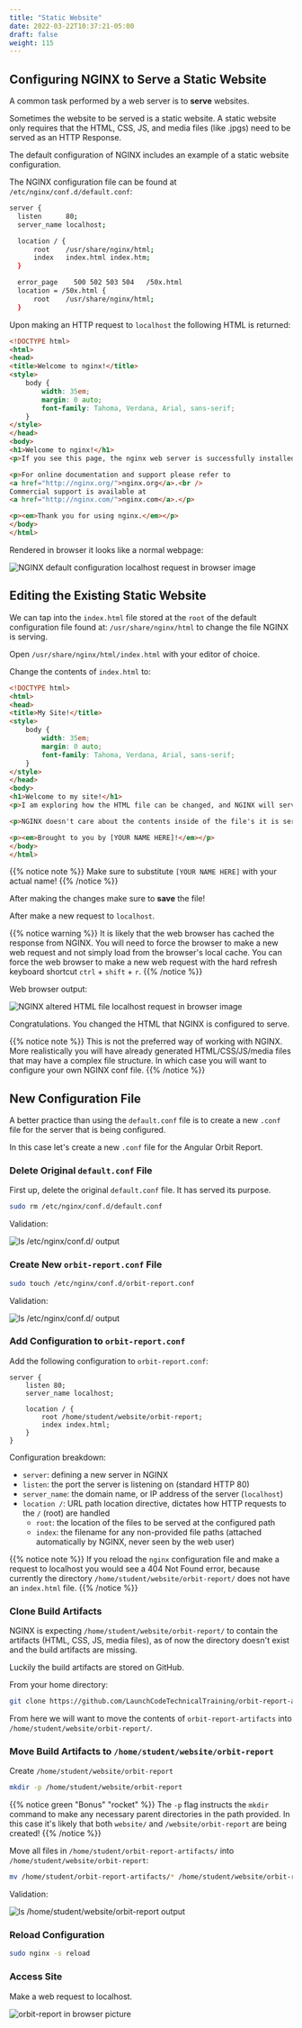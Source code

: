 ```yaml
---
title: "Static Website"
date: 2022-03-22T10:37:21-05:00
draft: false
weight: 115
---
```


## Configuring NGINX to Serve a Static Website

A common task performed by a web server is to **serve** websites. 

Sometimes the website to be served is a static website. A static website only requires that the HTML, CSS, JS, and media files (like .jpgs) need to be served as an HTTP Response.

The default configuration of NGINX includes an example of a static website configuration.

The NGINX configuration file can be found at `/etc/nginx/conf.d/default.conf`:

```bash
server {
  listen      80;
  server_name localhost;

  location / {
      root    /usr/share/nginx/html;
      index   index.html index.htm;
  }

  error_page    500 502 503 504   /50x.html
  location = /50x.html {
      root    /usr/share/nginx/html;
  }
```

Upon making an HTTP request to `localhost` the following HTML is returned:

```html
<!DOCTYPE html>
<html>
<head>
<title>Welcome to nginx!</title>
<style>
    body {
        width: 35em;
        margin: 0 auto;
        font-family: Tahoma, Verdana, Arial, sans-serif;
    }
</style>
</head>
<body>
<h1>Welcome to nginx!</h1>
<p>If you see this page, the nginx web server is successfully installed and working. Further configuration required.</p>

<p>For online documentation and support please refer to 
<a href="http://nginx.org/">nginx.org</a>.<br />
Commercial support is available at
<a href="http://nginx.com/">nginx.com</a>.</p>

<p><em>Thank you for using nginx.</em></p>
</body>
</html>
```

Rendered in browser it looks like a normal webpage:

![NGINX default configuration localhost request in browser image](pictures/nginx-default-in-browser.png?classes=border)

## Editing the Existing Static Website

We can tap into the `index.html` file stored at the `root` of the default configuration file found at: `/usr/share/nginx/html` to change the file NGINX is serving.

Open `/usr/share/nginx/html/index.html` with your editor of choice.

Change the contents of `index.html` to:

```html
<!DOCTYPE html>
<html>
<head>
<title>My Site!</title>
<style>
    body {
        width: 35em;
        margin: 0 auto;
        font-family: Tahoma, Verdana, Arial, sans-serif;
    }
</style>
</head>
<body>
<h1>Welcome to my site!</h1>
<p>I am exploring how the HTML file can be changed, and NGINX will serve the changed file without skipping a beat.</p>

<p>NGINX doesn't care about the contents inside of the file's it is serving, it is simply serving the files in the manner it is instructed.</p>

<p><em>Brought to you by [YOUR NAME HERE]!</em></p>
</body>
</html>
```

{{% notice note %}}
Make sure to substitute `[YOUR NAME HERE]` with your actual name!
{{% /notice %}}

After making the changes make sure to **save** the file!

After make a new request to `localhost`.

{{% notice warning %}}
It is likely that the web browser has cached the response from NGINX. You will need to force the browser to make a new web request and not simply load from the browser's local cache. You can force the web browser to make a new web request with the hard refresh keyboard shortcut `ctrl` + `shift` + `r`.
{{% /notice %}}

Web browser output:

![NGINX altered HTML file localhost request in browser image](pictures/nginx-changed-html-in-browser.png?classes=border)

Congratulations. You changed the HTML that NGINX is configured to serve.

{{% notice note %}}
This is not the preferred way of working with NGINX. More realistically you will have already generated HTML/CSS/JS/media files that may have a complex file structure. In which case you will want to configure your own NGINX conf file.
{{% /notice %}}


## New Configuration File

A better practice than using the `default.conf` file is to create a new `.conf` file for the server that is being configured.

In this case let's create a new `.conf` file for the Angular Orbit Report.

### Delete Original `default.conf` File

First up, delete the original `default.conf` file. It has served its purpose.

```bash
sudo rm /etc/nginx/conf.d/default.conf
```

Validation:

![ls /etc/nginx/conf.d/ output](pictures/ls-etc-nginx-conf-empty.png?classes=border)

### Create New `orbit-report.conf` File

```bash
sudo touch /etc/nginx/conf.d/orbit-report.conf
```

Validation:

![ls /etc/nginx/conf.d/ output](pictures/ls-etc-nginx-conf-orbit-report.png?classes=border)

### Add Configuration to `orbit-report.conf`

Add the following configuration to `orbit-report.conf`:

```nginx
server {
    listen 80;
    server_name localhost;

    location / {
        root /home/student/website/orbit-report;
        index index.html;
    }
}
```

Configuration breakdown:

- `server`: defining a new server in NGINX
- `listen`: the port the server is listening on (standard HTTP 80)
- `server_name`: the domain name, or IP address of the server (`localhost`)
- `location /`: URL path location directive, dictates how HTTP requests to the `/` (root) are handled
  - `root`: the location of the files to be served at the configured path
  - `index`: the filename for any non-provided file paths (attached automatically by NGINX, never seen by the web user)

{{% notice note %}}
If you reload the `nginx` configuration file and make a request to localhost you would see a 404 Not Found error, because currently the directory `/home/student/website/orbit-report/` does not have an `index.html` file.
{{% /notice %}}

### Clone Build Artifacts

NGINX is expecting `/home/student/website/orbit-report/` to contain the artifacts (HTML, CSS, JS, media files), as of now the directory doesn't exist and the build artifacts are missing.

Luckily the build artifacts are stored on GitHub.

From your home directory:

```bash
git clone https://github.com/LaunchCodeTechnicalTraining/orbit-report-artifacts
```

From here we will want to move the contents of `orbit-report-artifacts` into `/home/student/website/orbit-report/`.

### Move Build Artifacts to `/home/student/website/orbit-report`

Create `/home/student/website/orbit-report`

```bash
mkdir -p /home/student/website/orbit-report
```

{{% notice green "Bonus" "rocket" %}}
The `-p` flag instructs the `mkdir` command to make any necessary parent directories in the path provided. In this case it's likely that both `website/` and `/website/orbit-report` are being created!
{{% /notice %}}

Move all files in `/home/student/orbit-report-artifacts/` into `/home/student/website/orbit-report`:

```bash
mv /home/student/orbit-report-artifacts/* /home/student/website/orbit-report/
```

Validation:

![ls /home/student/website/orbit-report output](pictures/ls-orbit-report.png?classes=border)

### Reload Configuration

```bash
sudo nginx -s reload
```

### Access Site

Make a web request to localhost.

![orbit-report in browser picture](pictures/orbit-report-in-browser.png?classes=border)
